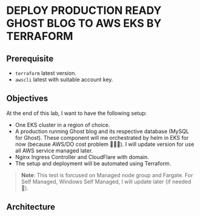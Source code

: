 # DEPLOY PRODUCTION READY GHOST BLOG TO AWS EKS BY TERRAFORM

## Prerequisite

- `terraform` latest version.
- `awscli` latest with suitable account key.

## Objectives

At the end of this lab, I want to have the following setup:

- One EKS cluster in a region of choice.
- A production running Ghost blog and its respective database (MySQL for Ghost). These component will me orchestrated by helm in EKS for now (because AWS/DO cost problem 🐨🐨🐨). I will update version for use all AWS service managed later.
- Nginx Ingress Controller and CloudFlare with domain.
- The setup and deployment will be automated using Terraform.

> **Note**: This test is forcused on Managed node group and Fargate. For Self Managed, Windows Self Managed, I will update later (if needed :lying_face:).

## Architecture


